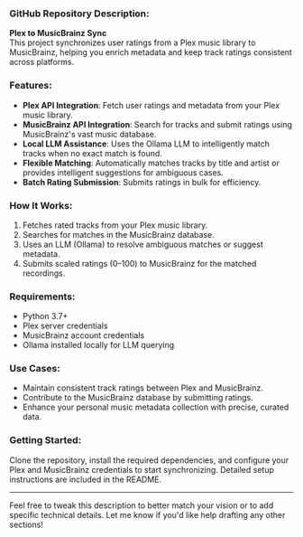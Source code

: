 ### GitHub Repository Description:

**Plex to MusicBrainz Sync**  
This project synchronizes user ratings from a Plex music library to MusicBrainz, helping you enrich metadata and keep track ratings consistent across platforms.

### Features:
- **Plex API Integration**: Fetch user ratings and metadata from your Plex music library.
- **MusicBrainz API Integration**: Search for tracks and submit ratings using MusicBrainz's vast music database.
- **Local LLM Assistance**: Uses the Ollama LLM to intelligently match tracks when no exact match is found.
- **Flexible Matching**: Automatically matches tracks by title and artist or provides intelligent suggestions for ambiguous cases.
- **Batch Rating Submission**: Submits ratings in bulk for efficiency.

### How It Works:
1. Fetches rated tracks from your Plex music library.
2. Searches for matches in the MusicBrainz database.
3. Uses an LLM (Ollama) to resolve ambiguous matches or suggest metadata.
4. Submits scaled ratings (0–100) to MusicBrainz for the matched recordings.

### Requirements:
- Python 3.7+
- Plex server credentials
- MusicBrainz account credentials
- Ollama installed locally for LLM querying

### Use Cases:
- Maintain consistent track ratings between Plex and MusicBrainz.
- Contribute to the MusicBrainz database by submitting ratings.
- Enhance your personal music metadata collection with precise, curated data.

### Getting Started:
Clone the repository, install the required dependencies, and configure your Plex and MusicBrainz credentials to start synchronizing. Detailed setup instructions are included in the README.

--- 

Feel free to tweak this description to better match your vision or to add specific technical details. Let me know if you'd like help drafting any other sections!
